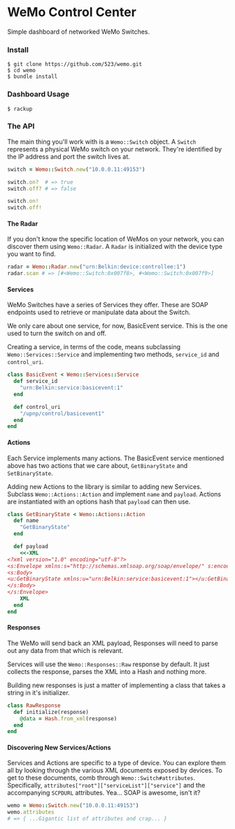# WeMo Control Center

Simple dashboard of networked WeMo Switches.

### Install

```
$ git clone https://github.com/523/wemo.git
$ cd wemo
$ bundle install
```

### Dashboard Usage

```
$ rackup
```

### The API

The main thing you'll work with is a `Wemo::Switch` object. A `Switch`
represents a physical WeMo switch on your network. They're identified by
the IP address and port the switch lives at.

```ruby
switch = Wemo::Switch.new("10.0.0.11:49153")

switch.on?  # => true
switch.off? # => false

switch.on!
switch.off!
```

#### The Radar

If you don't know the specific location of WeMos on your network, you
can discover them using `Wemo::Radar`. A `Radar` is initialized with the
device type you want to find.

```ruby
radar = Wemo::Radar.new("urn:Belkin:device:controllee:1")
radar.scan # => [#<Wemo::Switch:0x007f8>, #<Wemo::Switch:0x007f9>]
```

#### Services

WeMo Switches have a series of Services they offer. These are SOAP
endpoints used to retrieve or manipulate data about the Switch.

We only care about one service, for now, BasicEvent service. This is
the one used to turn the switch on and off.

Creating a service, in terms of the code, means subclassing
`Wemo::Services::Service` and implementing two methods, `service_id` and
`control_uri`.

```ruby
class BasicEvent < Wemo::Services::Service
  def service_id
    "urn:Belkin:service:basicevent:1"
  end

  def control_uri
    "/upnp/control/basicevent1"
  end
end
```

#### Actions

Each Service implements many actions. The BasicEvent service mentioned
above has two actions that we care about, `GetBinaryState` and
`SetBinaryState`.

Adding new Actions to the library is similar to adding new Services.
Subclass `Wemo::Actions::Action` and implement `name` and `payload`.
Actions are instantiated with an options hash that `payload` can then
use.

```ruby
class GetBinaryState < Wemo::Actions::Action
  def name
    "GetBinaryState"
  end

  def payload
    <<-XML
<?xml version="1.0" encoding="utf-8"?>
<s:Envelope xmlns:s="http://schemas.xmlsoap.org/soap/envelope/" s:encodingStyle="http://schemas.xmlsoap.org/soap/encoding/">
<s:Body>
<u:GetBinaryState xmlns:u="urn:Belkin:service:basicevent:1"></u:GetBinaryState>
</s:Body>
</s:Envelope>
    XML
  end
end
```

#### Responses

The WeMo will send back an XML payload, Responses will need to parse out 
any data from that which is relevant.

Services will use the `Wemo::Responses::Raw` response by default. It just 
collects the response, parses the XML into a Hash and nothing more.

Building new responses is just a matter of implementing a class that
takes a string in it's initializer.

```ruby
class RawResponse
  def initialize(response)
    @data = Hash.from_xml(response)
  end
end
```

#### Discovering New Services/Actions

Services and Actions are specific to a type of device. You can explore
them all by looking through the various XML documents exposed by
devices. To get to these documents, comb through
`Wemo::Switch#attributes`. Specifically,
`attributes["root"]["serviceList"]["service"]` and the accompanying
`SCPDURL` attributes. Yea... SOAP is awesome,
isn't it? </sarcasm>

```ruby
wemo = Wemo::Switch.new("10.0.0.11:49153")
wemo.attributes
# => { ...Gigantic list of attributes and crap... }
```

```
